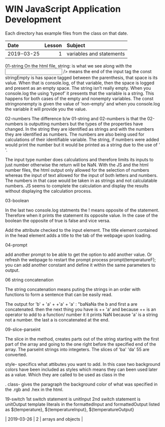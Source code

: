 # WIN JavaScript Application Development

Each directory has example files from the class on that date.

| Date | Lesson | Subject |
| :--- | ---: | :--- |
| 2019-03-25 | 1 | variables and statements |
01-string
On the html file, <label>string:</label> is what we see along with the <input type=”text”>
/> means the end of the input tag
the const stringEmpty is has space tagged between the parenthesis, that space is its value. When that is console.log, of that variable, then the space is logged and present as an empty space. The string isn’t really empty. When you console.log the using ‘typeof’ it presents that the variable is a string. This happens for both cases of the empty and nonempty variables. The const stringnonempty is given the value of ‘non-empty’ and when you console.log the variable it will provide you the value.

02-numbers
The difference b/w 01-string and 02-numbers is that the 02-numbers is outputting numbers but the types of the properties have changed. In the string they are identified as strings and with the numbers they are identified as numbers. The numbers are also being used for calculations of their identifiable variable. The string, if numbers were added would print the number but it would be printed as a string due to the use of ' '.

The input type number does calculations and therefore limits its inputs to just number otherwise the return will be NaN. With the JS and the html number files, the html output only allowed for the selection of numbers whereas the input of text allowed for the input of both letters and numbers. The numbers in that case would be taken in as strings and not calculatable numbers. JS seems to complete the calculation and display the results without displaying the calculation process.

03-boolean

In the last two console.log statments the ! means opposite of the statement. Therefore when it prints the statement its opposite value. In the case of the boolean the opposite of true is false and vice versa. 

Add the attribute checked to the input element.
The title element contained in the head element adds a title to the tab of the webpage upon loading.

04-prompt

add another prompt to be able to get the option to add another value. Or refresh the webpage to restart the prompt process
prompt(temperatureF);
you can add another constant and define it within the same parameters to output.

06 string concatenation

The string concatenation means puting the strings in an order with functions to form a sentence that can be easily read.

The output for 'b' + 'a' + +'a' + 'a' : "baNaNa 
the b and first a are concatenated. then the next thing you have is ++ 'a' and because ++ is an operator to add to a function/ number it it prints NaN because 'a' is a string not a number. the last a is concatenated at the end.

09-slice-parseint

The slice in the method, creates parts out of the string starting with the first part of the array and going to the one right before the specified end of the array.
The parseInt strings into integeters. The slices of 'ba' 'da' 55 are converted.

style- specifics what attibutes you want to add. In this case two background colors have been included as styles which means they can been used later as a value. Which they are called to be used as class in the <p>.
class- gives the paragraph the background color of what was specified in the .rgb and .hex in the html.

19-switch
1st switch statement is unitInput
2nd switch statement is unitOutput
template literals in the formattedInput and formattedOutput listed as ${temperature}, ${temperatureInput}, ${temperatureOutput}

| 2019-03-26 | 2 | arrays and objects |

